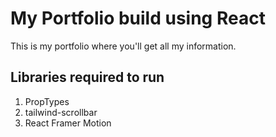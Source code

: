 # My Portfolio build using React
This is my portfolio where you'll get all my information.

## Libraries required to run 
1. PropTypes
2. tailwind-scrollbar
3. React Framer Motion
